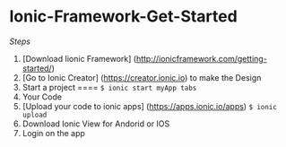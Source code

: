 # Ionic-Framework-Get-Started

*Steps* </br>

  1. [Download Iionic Framework] (http://ionicframework.com/getting-started/)
  3. [Go to Ionic Creator] (https://creator.ionic.io) to make the Design
  4. Start a project ====  ```$ ionic start myApp tabs```
  5. Your Code
  6. [Upload your code to ionic apps]  (https://apps.ionic.io/apps) ```$ ionic upload```
  7. Download Ionic View for Andorid or IOS
  8. Login on the app

